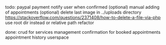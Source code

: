todo:
paypal payment
notify user when confirmed (optional)
manual adding of appointments (optional)
delete last image in ../uploads directory
    https://stackoverflow.com/questions/2371408/how-to-delete-a-file-via-php
use root dir instead or relative path
refactor

done:
crud for services management
confirmation for booked appointments
appointment history
userspace
